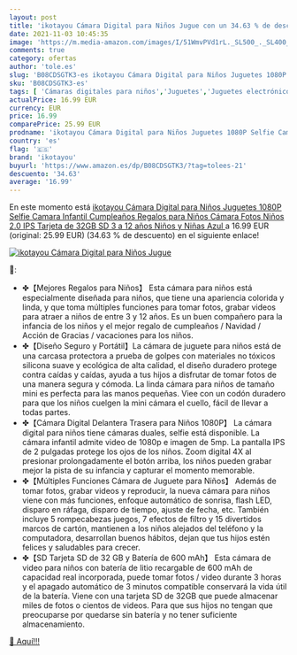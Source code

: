 ```yaml
---
layout: post
title: 'ikotayou Cámara Digital para Niños Jugue con un 34.63 % de descuento'
date: 2021-11-03 10:45:35
image: 'https://m.media-amazon.com/images/I/51WmvPVd1rL._SL500_._SL400_.jpg'
comments: true
category: ofertas
author: 'tole.es'
slug: 'B08CDSGTK3-es ikotayou Cámara Digital para Niños Juguetes 1080P Selfie...'
sku: 'B08CDSGTK3-es'
tags: [ 'Cámaras digitales para niños','Juguetes','Juguetes electrónicos','Juguetes y juegos','ikotayou','juguetes', ]
actualPrice: 16.99 EUR
currency: EUR
price: 16.99
comparePrice: 25.99 EUR
prodname: 'ikotayou Cámara Digital para Niños Juguetes 1080P Selfie Camara Infantil Cumpleaños Regalos para Niños Cámara Fotos Niños 2.0 IPS Tarjeta de 32GB SD 3 a 12 años Niños y Niñas  Azul '
country: 'es'
flag: '🇪🇸'
brand: 'ikotayou'
buyurl: 'https://www.amazon.es/dp/B08CDSGTK3/?tag=tolees-21'
descuento: '34.63'
average: '16.99'
---
```


En este momento está [ikotayou Cámara Digital para Niños Juguetes 1080P Selfie Camara Infantil Cumpleaños Regalos para Niños Cámara Fotos Niños 2.0 IPS Tarjeta de 32GB SD 3 a 12 años Niños y Niñas  Azul ](https://www.amazon.es/dp/B08CDSGTK3/?tag=tolees-21) a 16.99 EUR (original: 25.99 EUR) (34.63 %  de descuento) en el siguiente enlace!

[![ikotayou Cámara Digital para Niños Jugue](https://m.media-amazon.com/images/I/51WmvPVd1rL._SL500_._SL400_.jpg)](https://www.amazon.es/dp/B08CDSGTK3/?tag=tolees-21)

🔎:

- ✤【Mejores Regalos para Niños】 Esta cámara para niños está especialmente diseñada para niños, que tiene una apariencia colorida y linda, y que toma múltiples funciones para tomar fotos, grabar videos para atraer a niños de entre 3 y 12 años. Es un buen compañero para la infancia de los niños y el mejor regalo de cumpleaños / Navidad / Acción de Gracias / vacaciones para los niños.
- ✤【Diseño Seguro y Portátil】La cámara de juguete para niños está de una carcasa protectora a prueba de golpes con materiales no tóxicos silicona suave y ecológica de alta calidad, el diseño duradero protege contra caídas y caídas, ayuda a tus hijos a disfrutar de tomar fotos de una manera segura y cómoda. La linda cámara para niños de tamaño mini es perfecta para las manos pequeñas. Viee con un codón duradero para que los niños cuelgen la mini cámara el cuello, fácil de llevar a todas partes.
- ✤【Cámara Digital Delantera Trasera para Niños 1080P】 La cámara digital para niños tiene cámaras duales, selfie está disponible. La cámara infantil admite video de 1080p e imagen de 5mp. La pantalla IPS de 2 pulgadas protege los ojos de los niños. Zoom digital 4X al presionar prolongadamente el botón arriba, los niños pueden grabar mejor la pista de su infancia y capturar el momento memorable.
- ✤【Múltiples Funciones Cámara de Juguete para Niños】 Además de tomar fotos, grabar videos y reproducir, la nueva cámara para niños viene con más funciones, enfoque automático de sonrisa, flash LED, disparo en ráfaga, disparo de tiempo, ajuste de fecha, etc. También incluye 5 rompecabezas juegos, 7 efectos de filtro y 15 divertidos marcos de cartón, mantienen a los niños alejados del teléfono y la computadora, desarrollan buenos hábitos, dejan que tus hijos estén felices y saludables para crecer.
- ✤【SD Tarjeta SD de 32 GB y Batería de 600 mAh】 Esta cámara de video para niños con batería de litio recargable de 600 mAh de capacidad real incorporada, puede tomar fotos / video durante 3 horas y el apagado automático de 3 minutos compatible conservará la vida útil de la batería. Viene con una tarjeta SD de 32GB que puede almacenar miles de fotos o cientos de videos. Para que sus hijos no tengan que preocuparse por quedarse sin batería y no tener suficiente almacenamiento.

[🛒 Aquí!!!](https://www.amazon.es/dp/B08CDSGTK3/?tag=tolees-21)
